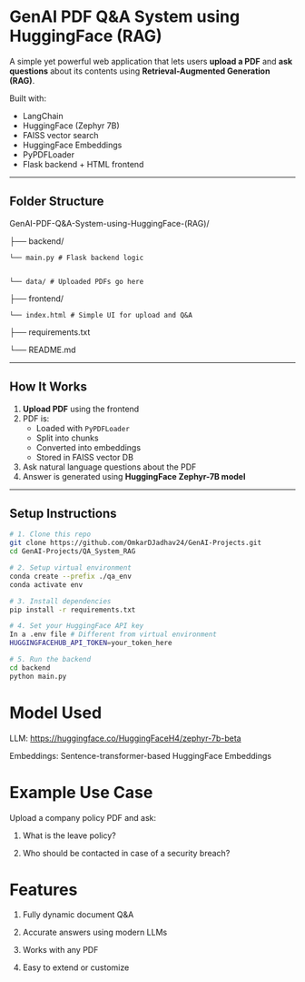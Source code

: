 # GenAI PDF Q&A System using HuggingFace (RAG)

A simple yet powerful web application that lets users **upload a PDF** and **ask questions** about its contents using **Retrieval-Augmented Generation (RAG)**.

Built with:
- LangChain
- HuggingFace (Zephyr 7B)
- FAISS vector search
- HuggingFace Embeddings
- PyPDFLoader
- Flask backend + HTML frontend

---

## Folder Structure

GenAI-PDF-Q&A-System-using-HuggingFace-(RAG)/

├── backend/

    └── main.py # Flask backend logic


    └── data/ # Uploaded PDFs go here

├── frontend/

    └── index.html # Simple UI for upload and Q&A


├── requirements.txt

└── README.md




---

## How It Works

1. **Upload PDF** using the frontend
2. PDF is:
   - Loaded with `PyPDFLoader`
   - Split into chunks
   - Converted into embeddings
   - Stored in FAISS vector DB
3. Ask natural language questions about the PDF
4. Answer is generated using **HuggingFace Zephyr-7B model**

---

## Setup Instructions

```bash
# 1. Clone this repo
git clone https://github.com/OmkarDJadhav24/GenAI-Projects.git
cd GenAI-Projects/QA_System_RAG

# 2. Setup virtual environment
conda create --prefix ./qa_env
conda activate env

# 3. Install dependencies
pip install -r requirements.txt

# 4. Set your HuggingFace API key
In a .env file # Different from virtual environment
HUGGINGFACEHUB_API_TOKEN=your_token_here

# 5. Run the backend
cd backend
python main.py
```


# Model Used
LLM: https://huggingface.co/HuggingFaceH4/zephyr-7b-beta

Embeddings: Sentence-transformer-based HuggingFace Embeddings


# Example Use Case
Upload a company policy PDF and ask:

1. What is the leave policy?

2. Who should be contacted in case of a security breach?


# Features

1. Fully dynamic document Q&A

2. Accurate answers using modern LLMs

3. Works with any PDF

4. Easy to extend or customize